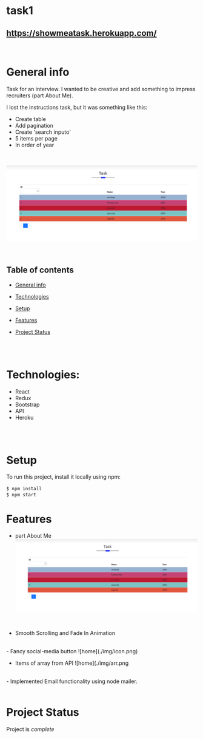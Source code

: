 # task1

## https://showmeatask.herokuapp.com/

<br>

# General info

Task for an interview. I wanted to be creative and add something to impress recruiters (part About Me).

I lost the instructions task, but it was something like this:

- Create table
- Add pagination
- Create 'search inputo'
- 5 items per page
- In order of year

<br>

![title](./img/page.png)

<br>

## Table of contents

- [General info](#general-info)
- [Technologies](#technologies)
- [Setup](#setup)
- [Features](#features)
- [Project Status](#Projects)

  <br>
  <br>

# Technologies:

- React
- Redux
- Bootstrap
- API
- Heroku

<br>

<br>

# Setup

To run this project, install it locally using npm:

```
$ npm install
$ npm start
```

# Features

- part About Me 
![home](./img/page.png)
</br>

- Smooth Scrolling and Fade In Animation
</br>
- Fancy social-media button
  ![home](./img/icon.png)
</br>

- Items of array from API
 ![home](./img/arr.png
</br>
- Implemented Email functionality using node mailer.


<br>

<br>

# Project Status

Project is _complete_
